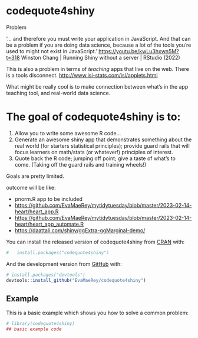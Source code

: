 
<!-- README.md is generated from README.Rmd. Please edit that file -->

# codequote4shiny

<!-- badges: start -->

<!-- badges: end -->

Problem

‘… and therefore you must write your application in JavaScript. And that
can be a problem if you are doing data science, because a lot of the
tools you’re used to might not exist in JavaScript.’
<https://youtu.be/kwLu3hxwn5M?t=318> Winston Chang | Running Shiny
without a server | RStudio (2022)

This is also a problem in terms of *teaching* apps that live on the web.
There is a tools disconnect. <http://www.isi-stats.com/isi/applets.html>

What might be really cool is to make connection between what’s in the
app teaching tool, and real-world data science.

# The goal of codequote4shiny is to:

1.  Allow you to write some awesome R code…
2.  Generate an awesome shiny app that demonstrates something about the
    real world (for starters statistical principles); provide guard
    rails that will focus learners on math/stats (or whatever\!)
    principles of interest.
3.  Quote back the R code; jumping off point; give a taste of what’s to
    come. (Taking off the guard rails and training wheels\!)

Goals are pretty limited.

outcome will be like:

  - pnorm.R app to be included
  - <https://github.com/EvaMaeRey/mytidytuesday/blob/master/2023-02-14-heart/heart_app.R>
  - <https://github.com/EvaMaeRey/mytidytuesday/blob/master/2023-02-14-heart/heart_app_automate.R>
  - <https://daattali.com/shiny/ggExtra-ggMarginal-demo/>

You can install the released version of codequote4shiny from
[CRAN](https://CRAN.R-project.org) with:

``` r
#   install.packages("codequote4shiny")
```

And the development version from [GitHub](https://github.com/) with:

``` r
# install.packages("devtools")
devtools::install_github("EvaMaeRey/codequote4shiny")
```

## Example

This is a basic example which shows you how to solve a common problem:

``` r
# library(codequote4shiny)
## basic example code
```
